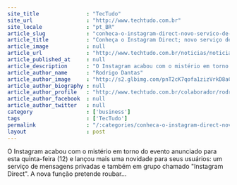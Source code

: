 ```yaml
---
site_title               : "TecTudo"
site_url                 : "http://www.techtudo.com.br"
site_locale              : "pt_BR"
article_slug             : "conheca-o-instagram-direct-novo-servico-de-mensagem-rival-do-whatsapp"
article_title            : "Conheça o Instagram Direct; novo serviço de mensagem rival do WhatsApp"
article_image            : null
article_url              : "http://www.techtudo.com.br/noticias/noticia/2013/12/conheca-o-instagram-direct-servico-de-mensagens-diretas-e-privadas.html"
article_published_at     : null
article_description      : "O Instagram acabou com o mistério em torno do evento anunciado para esta quinta-feira (12) e lançou mais uma novidade para seus usuários: um serviço de mensagens privadas e também em grupo chamado 'Instagram Direct'. A nova função pretende roubar..."
article_author_name      : "Rodrigo Dantas"
article_author_image     : "http://s2.glbimg.com/pnT2cK7qofa1zizVrkD8aCRF1DE=/30x30/s2.glbimg.com/IgCtx39gtCHlNnA_Mh4yiDSYxlU=/0x0:140x140/75x75/s.glbimg.com/po/tt2/f/original/2013/02/21/rodrigo_dantas.jpeg"
article_author_biography : null
article_author_profile   : "http://www.techtudo.com.br/colaborador/rodrigo-dantas.html"
article_author_facebook  : null
article_author_twitter   : null
category                 : ['business']
tags                     : ['TecTudo']
permalink                : "/:categories/conheca-o-instagram-direct-novo-servico-de-mensagem-rival-do-whatsapp/"
layout                   : post
---
```


O Instagram acabou com o mistério em torno do evento anunciado para esta quinta-feira (12) e lançou mais uma novidade para seus usuários: um serviço de mensagens privadas e também em grupo chamado "Instagram Direct". A nova função pretende roubar...
